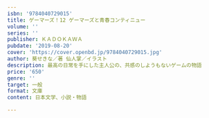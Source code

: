 ```yaml
---
isbn: '9784040729015'
title: ゲーマーズ！12 ゲーマーズと青春コンティニュー
volume: ''
series: ''
publisher: ＫＡＤＯＫＡＷＡ
pubdate: '2019-08-20'
cover: 'https://cover.openbd.jp/9784040729015.jpg'
author: 葵せきな／著 仙人掌／イラスト
description: 最高の日常を手にした主人公の、共感のしようもないゲームの物語
price: '650'
genre: ''
target: 一般
format: 文庫
content: 日本文学、小説・物語

---
```

